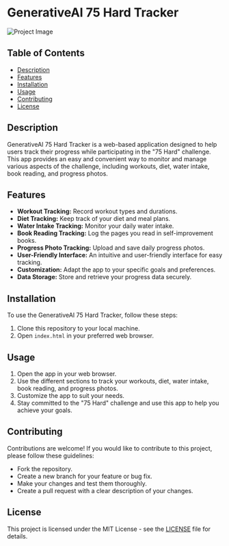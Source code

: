 # GenerativeAI 75 Hard Tracker

![Project Image](project-image.jpg)

## Table of Contents
- [Description](#description)
- [Features](#features)
- [Installation](#installation)
- [Usage](#usage)
- [Contributing](#contributing)
- [License](#license)

## Description
GenerativeAI 75 Hard Tracker is a web-based application designed to help users track their progress while participating in the "75 Hard" challenge. This app provides an easy and convenient way to monitor and manage various aspects of the challenge, including workouts, diet, water intake, book reading, and progress photos.

## Features
- **Workout Tracking:** Record workout types and durations.
- **Diet Tracking:** Keep track of your diet and meal plans.
- **Water Intake Tracking:** Monitor your daily water intake.
- **Book Reading Tracking:** Log the pages you read in self-improvement books.
- **Progress Photo Tracking:** Upload and save daily progress photos.
- **User-Friendly Interface:** An intuitive and user-friendly interface for easy tracking.
- **Customization:** Adapt the app to your specific goals and preferences.
- **Data Storage:** Store and retrieve your progress data securely.

## Installation
To use the GenerativeAI 75 Hard Tracker, follow these steps:
1. Clone this repository to your local machine.
2. Open `index.html` in your preferred web browser.

## Usage
1. Open the app in your web browser.
2. Use the different sections to track your workouts, diet, water intake, book reading, and progress photos.
3. Customize the app to suit your needs.
4. Stay committed to the "75 Hard" challenge and use this app to help you achieve your goals.

## Contributing
Contributions are welcome! If you would like to contribute to this project, please follow these guidelines:
- Fork the repository.
- Create a new branch for your feature or bug fix.
- Make your changes and test them thoroughly.
- Create a pull request with a clear description of your changes.

## License
This project is licensed under the MIT License - see the [LICENSE](LICENSE) file for details.

